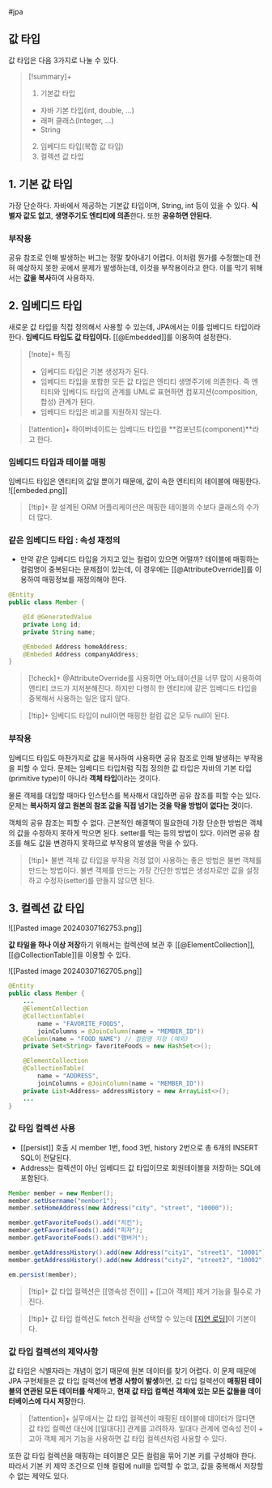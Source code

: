 #jpa

## 값 타입
값 타입은 다음 3가지로 나눌 수 있다.

> [!summary]+ 
> 1. 기본값 타입
> + 자바 기본 타입(int, double, ...)
> + 래퍼 클래스(Integer, ...)
> + String
> 2. 임베디드 타입(복합 값 타입)
> 3. 컬렉션 값 타입


## 1. 기본 값 타입
가장 단순하다. 자바에서 제공하는 기본값 타입이며, String, int 등이 있을 수 있다. **식별자 값도 없고**, **생명주기도 엔티티에 의존**한다. 또한 **공유하면 안된다.**

### 부작용
공유 참조로 인해 발생하는 버그는 정말 찾아내기 어렵다. 이처럼 뭔가를 수정했는데 전혀 예상하지 못한 곳에서 문제가 발생하는데, 이것을 부작용이라고 한다. 이를 막기 위해서는 **값을 복사**하여 사용하자.
## 2. 임베디드 타입
새로운 값 타입을 직접 정의해서 사용할 수 있는데, JPA에서는 이를 임베디드 타입이라 한다. **임베디드 타입도 값 타입이다.** [[@Embedded]]를 이용하여 설정한다.

> [!note]+ 특징
> + 임베디드 타입은 기본 생성자가 된다.
> + 임베디드 타입을 포함한 모든 값 타입은 엔티티 생명주기에 의존한다. 즉 엔티티와 임베디드 타입의 관계를 UML로 표현하면 컴포지션(composition, 합성) 관계가 된다.
> + 임베디드 타입은 비교를 지원하지 않는다.

> [!attention]+ 
> 하이버네이트는 임베디드 타입을 **컴포넌트(component)**라고 한다.

### 임베디드 타입과 테이블 매핑
임베디드 타입은 엔티티의 값일 뿐이기 때문에, 값이 속한 엔티티의 테이블에 매핑한다.
![[embeded.png]]

> [!tip]+ 
> 잘 설계된 ORM 어플리케이션은 매핑한 테이블의 수보다 클래스의 수가 더 많다.

### 같은 임베디드 타입 : 속성 재정의
+ 만약 같은 임베디드 타입을 가지고 있는 컬럼이 있으면 어떨까? 테이블에 매핑하는 컬럼명이 중복된다는 문제점이 있는데, 이 경우에는 [[@AttributeOverride]]를 이용하여 매핑정보를 재정의해야 한다.
```java
@Entity
public class Member {

	@Id @GeneratedValue
	private Long id;
	private String name;

	@Embeded Address homeAddress;
	@Embeded Address companyAddress;
}
```

> [!check]+ 
> @AttributeOverride를 사용하면 어노테이션을 너무 많이 사용하여 엔티티 코드가 지저분해진다. 하지만 다행히 한 엔티티에 같은 임베디드 타입을 중복해서 사용하는 일은 많지 않다.

> [!tip]+ 
> 임베디드 타입이 null이면 매핑한 컬럼 값은 모두 null이 된다.

### 부작용
임베디드 타입도 마찬가지로 값을 복사하여 사용하면 공유 참조로 인해 발생하는 부작용을 피할 수 있다. 문제는 임베디드 타입처럼 직접 정의한 값 타입은 자바의 기본 타입(primitive type)이 아니라 **객체 타입**이라는 것이다.

물론 객체를 대입할 때마다 인스턴스를 복사해서 대입하면 공유 참조를 피할 수는 있다. 문제는 **복사하지 않고 원본의 참조 값을 직접 넘기는 것을 막을 방법이 없다는 것**이다.

객체의 공유 참조는 피할 수 없다. 근본적인 해결책이 필요한데 가장 단순한 방법은 객체의 값을 수정하지 못하게 막으면 된다. setter를 막는 등의 방법이 있다. 이러면 공유 참조를 해도 값을 변경하지 못하므로 부작용의 발생을 막을 수 있다.

> [!tip]+ 불변 객체
> 값 타입을 부작용 걱정 없이 사용하는 좋은 방법은 불변 객체를 만드는 방법이다.
> 불변 객체를 만드는 가장 간단한 방법은 생성자로만 값을 설정하고 수정자(setter)를 만들지 않으면 된다.


## 3. 컬렉션 값 타입
![[Pasted image 20240307162753.png]]

**값 타일을 하나 이상 저장**하기 위해서는 컬렉션에 보관 후 [[@ElementCollection]], [[@CollectionTable]]을 이용할 수 있다.

![[Pasted image 20240307162705.png]]

```java
@Entity
public class Member {
    ...
    @ElementCollection
    @CollectionTable(
        name = "FAVORITE_FOODS",
        joinColumns = @JoinColumn(name = "MEMBER_ID"))
    @Column(name = "FOOD_NAME") // 컬럼명 지정 (예외)
    private Set<String> favoriteFoods = new HashSet<>();

    @ElementCollection
    @CollectionTable(
        name = "ADDRESS",
        joinColumns = @JoinColumn(name = "MEMBER_ID"))
    private List<Address> addressHistory = new ArrayList<>();
    ...
}
```

### 값 타입 컬렉션 사용
+ [[persist]] 호출 시 member 1번, food 3번, history 2번으로 총 6개의 INSERT SQL이 전달된다.
+ Address는 컬렉션이 아닌 임베디드 값 타입이므로 회원테이블을 저장하는 SQL에 포함된다.

```java
Member member = new Member();
member.setUsername("member1");
member.setHomeAddress(new Address("city", "street", "10000"));

member.getFavoriteFoods().add("치킨");
member.getFavoriteFoods().add("피자");
member.getFavoriteFoods().add("햄버거");

member.getAddressHistory().add(new Address("city1", "street1", "10001"));
member.getAddressHistory().add(new Address("city2", "street2", "10002"));

em.persist(member);
```

> [!tip]+ 
> 값 타입 컬렉션은 [[영속성 전이]] + [[고아 객체]] 제거 기능을 필수로 가진다.

> [!tip]+ 
> 값 타입 컬렉션도 fetch 전략을 선택할 수 있는데 [[지연 로딩]](LAZY)이 기본이다.

### 값 타입 컬렉션의 제약사항
값 타입은 식별자라는 개념이 없기 때문에 원본 데이터를 찾기 어렵다. 이 문제 때문에 JPA 구현체들은 값 타입 컬렉션에 **변경 사항이 발생**하면, 값 타입 컬렉션이 **매핑된 테이블의 연관된 모든 데이터를 삭제**하고, **현재 값 타입 컬렉션 객체에 있는 모든 값들을 데이터베이스에 다시 저장**한다.

> [!attention]+ 
> 실무에서는 값 타입 컬렉션이 매핑된 테이블에 데이터가 많다면 값 타입 컬렉션 대신에 [[일대다]] 관계를 고려하자. 일대다 관계에 영속성 전이 + 고아 객체 제거 기능을 사용하면 값 타입 컬렉션처럼 사용할 수 있다.

또한 값 타입 컬렉션을 매핑하는 테이블은 모든 컬럼을 묶어 기본 키를 구성해야 한다. 따라서 기본 키 제약 조건으로 인해 컬럼에 null을 입력할 수 없고, 값을 중복해서 저장할 수 없는 제약도 있다.